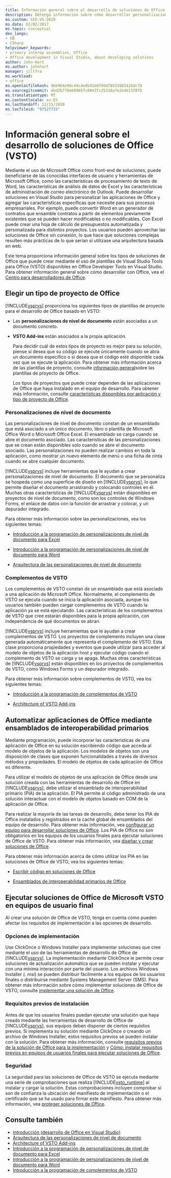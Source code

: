 ```yaml
---
title: Información general sobre el desarrollo de soluciones de Office (VSTO)
description: Obtenga información sobre cómo desarrollar personalizaciones para las conocidas interfaces de usuario de Microsoft Office y herramientas como las características de procesamiento de texto de Word y las características de análisis de datos de Excel.
ms.custom: SEO-VS-2020
ms.date: 02/02/2017
ms.topic: conceptual
dev_langs:
- VB
- CSharp
helpviewer_keywords:
- primary interop assemblies, Office
- Office development in Visual Studio, about developing solutions
author: John-Hart
ms.author: johnhart
manager: jillfra
ms.workload:
- office
ms.openlocfilehash: 9bb964e90c44c4e0b41e0f09df8931665426dc70
ms.sourcegitcommit: 4bd2b770e60965fc0843fc25318a7e1b46137875
ms.translationtype: MT
ms.contentlocale: es-ES
ms.lasthandoff: 12/15/2020
ms.locfileid: "97527715"
---
```

# <a name="office-solutions-development-overview-vsto"></a>Información general sobre el desarrollo de soluciones de Office (VSTO)
  Mediante el uso de Microsoft Office como front-end de soluciones, puede beneficiarse de las conocidas interfaces de usuario y herramientas de Microsoft Office, como las características de procesamiento de texto de Word, las características de análisis de datos de Excel y las características de administración de correo electrónico de Outlook. Puede desarrollar soluciones en Visual Studio para personalizar las aplicaciones de Office y agregar las características específicas que necesite para sus procesos empresariales. Por ejemplo, puede convertir Word en un generador de contratos que ensamble contratos a partir de elementos previamente existentes que se pueden hacer modificables o no modificables. Con Excel puede crear una hoja de cálculo de presupuestos automatizada y personalizada para distintos proyectos. Los usuarios pueden aprovechar las soluciones de Office sin conexión, lo que hace que soluciones complejas resulten más prácticas de lo que serían si utilizase una arquitectura basada en web.

 Este tema proporciona información general sobre los tipos de soluciones de Office que puede crear mediante el uso de plantillas de Visual Studio Tools para Office (VSTO) disponibles en Office Developer Tools en Visual Studio. Para obtener información general sobre cómo desarrollar con Office, vea el [Centro para desarrolladores de Office](https://developer.microsoft.com/office).

## <a name="choose-an-office-project-type"></a>Elegir un tipo de proyecto de Office
 [!INCLUDE[vsprvs](../sharepoint/includes/vsprvs-md.md)] proporciona los siguientes tipos de plantillas de proyecto para el desarrollo de Office basado en VSTO:

- Las **personalizaciones de nivel de documento** están asociadas a un documento concreto.

- **VSTO Add-ins** están asociados a la propia aplicación.

  Para decidir cuál de estos tipos de proyecto es mejor para su solución, piense si desea que su código se ejecute únicamente cuando se abra un documento específico o si desea que el código esté disponible cada vez que se ejecute la aplicación. Para obtener más información acerca de las plantillas de proyecto, consulte [información general](../vsto/office-project-templates-overview.md)sobre las plantillas de proyecto de Office.

  Los tipos de proyectos que puede crear dependen de las aplicaciones de Office que haya instalado en el equipo de desarrollo. Para obtener más información, consulte [características disponibles por aplicación y tipo de proyecto de Office](../vsto/features-available-by-office-application-and-project-type.md).

### <a name="document-level-customizations"></a>Personalizaciones de nivel de documento
 Las personalizaciones de nivel de documento constan de un ensamblado que está asociado a un único documento, libro o plantilla de Microsoft Office Word o Microsoft Office Excel. El ensamblado se carga cuando se abre el documento asociado. Las características de las personalizaciones que se crean están disponibles solo cuando se abre el documento asociado. Las personalizaciones no pueden realizar cambios en toda la aplicación, como mostrar un nuevo elemento de menú o una ficha de cinta cuando se abre cualquier documento.

 [!INCLUDE[vsprvs](../sharepoint/includes/vsprvs-md.md)] incluye herramientas que le ayudan a crear personalizaciones de nivel de documento. El documento que se personaliza se hospeda como una superficie de diseño en [!INCLUDE[vsprvs](../sharepoint/includes/vsprvs-md.md)], lo que permite diseñar el documento arrastrando y colocando controles en él. Muchas otras características de [!INCLUDE[vsprvs](../sharepoint/includes/vsprvs-md.md)] están disponibles en proyectos de nivel de documento, como son los controles de Windows Forms, el enlace de datos con la función de arrastrar y colocar, y un depurador integrado.

 Para obtener más información sobre las personalizaciones, vea los siguientes temas:

- [Introducción a la programación de personalizaciones de nivel de documento para Excel](../vsto/getting-started-programming-document-level-customizations-for-excel.md)

- [Introducción a la programación de personalizaciones de nivel de documento para Word](../vsto/getting-started-programming-document-level-customizations-for-word.md)

- [Arquitectura de las personalizaciones de nivel de documento](../vsto/architecture-of-document-level-customizations.md)

### <a name="vsto-add-ins"></a>Complementos de VSTO
 Los complementos de VSTO constan de un ensamblado que está asociado a una aplicación de Microsoft Office. Normalmente, el complemento de VSTO se ejecuta cuando se inicia la aplicación asociada, aunque los usuarios también pueden cargar complementos de VSTO cuando la aplicación ya se está ejecutando. Las características de los complementos de VSTO que cree estarán disponibles para la propia aplicación, con independencia de qué documentos se abran.

 [!INCLUDE[vsprvs](../sharepoint/includes/vsprvs-md.md)] incluye herramientas que le ayudan a crear complementos de VSTO. Los proyectos de complemento incluyen una clase generada automáticamente que representa el complemento de VSTO. Esta clase proporciona propiedades y eventos que puede utilizar para acceder al modelo de objetos de la aplicación host y ejecutar código cuando el complemento de VSTO se carga y se apaga. Muchas otras características de [!INCLUDE[vsprvs](../sharepoint/includes/vsprvs-md.md)] están disponibles en los proyectos de complementos de VSTO, como Windows Forms y un depurador integrado.

 Para obtener más información sobre complementos de VSTO, vea los siguientes temas:

- [Introducción a la programación de complementos de VSTO](../vsto/getting-started-programming-vsto-add-ins.md)

- [Architecture of VSTO Add-ins](../vsto/architecture-of-vsto-add-ins.md)

## <a name="automate-office-applications-by-using-primary-interop-assemblies"></a>Automatizar aplicaciones de Office mediante ensamblados de interoperabilidad primarios
 Mediante programación, puede incorporar las características de una aplicación de Office en su solución escribiendo código que acceda al modelo de objetos de la aplicación. Los modelos de objetos son una disposición de clases que exponen funcionalidades a través de diversos métodos y propiedades. El modelo de objetos de cada aplicación de Office es diferente.

 Para utilizar el modelo de objetos de una aplicación de Office desde una solución creada con las herramientas de desarrollo de Office en [!INCLUDE[vsprvs](../sharepoint/includes/vsprvs-md.md)], debe utilizar el ensamblado de interoperabilidad primario (PIA) de la aplicación. El PIA permite al código administrado de una solución interactuar con el modelo de objetos basado en COM de la aplicación de Office.

 Para realizar la mayoría de las tareas de desarrollo, debe tener los PIA de Office instalados y registrados en la caché global de ensamblados del equipo de desarrollo. Para obtener más información, vea [configurar un equipo para desarrollar soluciones de Office](../vsto/configuring-a-computer-to-develop-office-solutions.md). Los PIA de Office no son obligatorios en los equipos de los usuarios finales para ejecutar soluciones de Office de VSTO. Para obtener más información, vea [diseñar y crear soluciones de Office](../vsto/designing-and-creating-office-solutions.md).

 Para obtener más información acerca de cómo utilizar los PIA en las soluciones de Office de VSTO, vea los siguientes temas:

- [Escribir código en soluciones de Office](../vsto/writing-code-in-office-solutions.md)

- [Ensamblados de interoperabilidad primarios de Office](../vsto/office-primary-interop-assemblies.md)

## <a name="run-microsoft-vsto-office-solutions-on-end-user-computers"></a>Ejecutar soluciones de Office de Microsoft VSTO en equipos de usuario final
 Al crear una solución de Office de VSTO, tenga en cuenta cómo pueden afectar los requisitos de implementación a las opciones de desarrollo.

### <a name="deployment-options"></a>Opciones de implementación
 Use ClickOnce o Windows Installer para implementar soluciones que cree mediante el uso de las herramientas de desarrollo de Office de [!INCLUDE[vsprvs](../sharepoint/includes/vsprvs-md.md)]. La implementación mediante ClickOnce le permite crear soluciones de actualización automática que se pueden instalar y ejecutar con una mínima interacción por parte del usuario. Los archivos Windows Installer (*. msi*) se pueden distribuir fácilmente a los equipos de los usuarios finales o distribuirse mediante Systems Management Server (SMS). Para obtener más información sobre cómo implementar soluciones de Office de VSTO, consulte [implementar una solución de Office](../vsto/deploying-an-office-solution.md).

### <a name="install-prerequisites"></a>Requisitos previos de instalación
 Antes de que los usuarios finales puedan ejecutar una solución que haya creado mediante las herramientas de desarrollo de Office de [!INCLUDE[vsprvs](../sharepoint/includes/vsprvs-md.md)], sus equipos deben disponer de ciertos requisitos previos. Si implementa su solución mediante ClickOnce o creando un archivo de Windows Installer, estos requisitos previos se pueden instalar con la solución. Para obtener más información, consulte [requisitos previos de la solución de Office para la implementación](/previous-versions/bb608617(v=vs.110)) y [Cómo: instalar requisitos previos en equipos de usuarios finales para ejecutar soluciones de Office](/previous-versions/bb608608(v=vs.110)).

### <a name="security"></a>Seguridad
 La seguridad para las soluciones de Office de VSTO se ejecuta mediante una serie de comprobaciones que realiza [!INCLUDE[vsto_runtime](../vsto/includes/vsto-runtime-md.md)] al instalar y cargar la solución. Estas comprobaciones incluyen comprobar si son de confianza la ubicación del manifiesto de implementación o el certificado que se ha usado para firmar este manifiesto. Para obtener más información, vea [proteger soluciones de Office](../vsto/securing-office-solutions.md).

## <a name="see-also"></a>Consulte también
- [Introducción &#40;desarrollo de Office en Visual Studio&#41;](../vsto/getting-started-office-development-in-visual-studio.md)
- [Arquitectura de las personalizaciones de nivel de documento](../vsto/architecture-of-document-level-customizations.md)
- [Architecture of VSTO Add-ins](../vsto/architecture-of-vsto-add-ins.md)
- [Introducción a la programación de personalizaciones de nivel de documento para Excel](../vsto/getting-started-programming-document-level-customizations-for-excel.md)
- [Introducción a la programación de personalizaciones de nivel de documento para Word](../vsto/getting-started-programming-document-level-customizations-for-word.md)
- [Introducción a la programación de complementos de VSTO](../vsto/getting-started-programming-vsto-add-ins.md)
